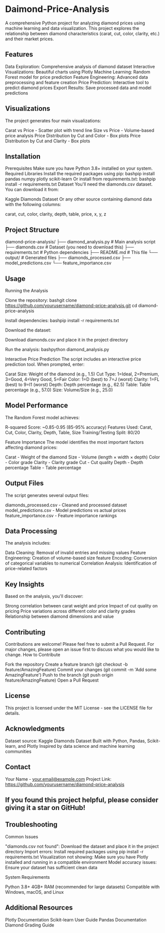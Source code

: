 # Daimond-Price-Analysis
A comprehensive Python project for analyzing diamond prices using machine learning and data visualization. This project explores the relationship between diamond characteristics (carat, cut, color, clarity, etc.) and their market prices.
## Features

Data Exploration: Comprehensive analysis of diamond dataset
Interactive Visualizations: Beautiful charts using Plotly
Machine Learning: Random Forest model for price prediction
Feature Engineering: Advanced data preprocessing and feature creation
Price Prediction: Interactive tool to predict diamond prices
Export Results: Save processed data and model predictions

## Visualizations
The project generates four main visualizations:

Carat vs Price - Scatter plot with trend line
Size vs Price - Volume-based price analysis
Price Distribution by Cut and Color - Box plots
Price Distribution by Cut and Clarity - Box plots

## Installation
Prerequisites
Make sure you have Python 3.8+ installed on your system.
Required Libraries
Install the required packages using pip:
bashpip install pandas numpy plotly scikit-learn
Or install from requirements.txt:
bashpip install -r requirements.txt
Dataset
You'll need the diamonds.csv dataset. You can download it from:

Kaggle Diamonds Dataset
Or any other source containing diamond data with the following columns:

carat, cut, color, clarity, depth, table, price, x, y, z



## Project Structure
diamond-price-analysis/
├── diamond_analysis.py      # Main analysis script
├── diamonds.csv            # Dataset (you need to download this)
├── requirements.txt        # Python dependencies
├── README.md              # This file
└── output/                # Generated files
    ├── diamonds_processed.csv
    ├── model_predictions.csv
    └── feature_importance.csv
## Usage
Running the Analysis

Clone the repository:
bashgit clone https://github.com/yourusername/diamond-price-analysis.git
cd diamond-price-analysis

Install dependencies:
bashpip install -r requirements.txt

Download the dataset:

Download diamonds.csv and place it in the project directory


Run the analysis:
bashpython diamond_analysis.py


Interactive Price Prediction
The script includes an interactive price prediction tool. When prompted, enter:

Carat Size: Weight of the diamond (e.g., 1.5)
Cut Type: 1=Ideal, 2=Premium, 3=Good, 4=Very Good, 5=Fair
Color: 1=D (best) to 7=J (worst)
Clarity: 1=FL (best) to 9=I1 (worst)
Depth: Depth percentage (e.g., 62.5)
Table: Table percentage (e.g., 57.0)
Size: Volume/Size (e.g., 25.0)

## Model Performance
The Random Forest model achieves:

R-squared Score: ~0.85-0.95 (85-95% accuracy)
Features Used: Carat, Cut, Color, Clarity, Depth, Table, Size
Training/Testing Split: 80/20

Feature Importance
The model identifies the most important factors affecting diamond prices:

Carat - Weight of the diamond
Size - Volume (length × width × depth)
Color - Color grade
Clarity - Clarity grade
Cut - Cut quality
Depth - Depth percentage
Table - Table percentage

## Output Files
The script generates several output files:

diamonds_processed.csv - Cleaned and processed dataset
model_predictions.csv - Model predictions vs actual prices
feature_importance.csv - Feature importance rankings

## Data Processing
The analysis includes:

Data Cleaning: Removal of invalid entries and missing values
Feature Engineering: Creation of volume-based size feature
Encoding: Conversion of categorical variables to numerical
Correlation Analysis: Identification of price-related factors

## Key Insights
Based on the analysis, you'll discover:

Strong correlation between carat weight and price
Impact of cut quality on pricing
Price variations across different color and clarity grades
Relationship between diamond dimensions and value

## Contributing
Contributions are welcome! Please feel free to submit a Pull Request. For major changes, please open an issue first to discuss what you would like to change.
How to Contribute

Fork the repository
Create a feature branch (git checkout -b feature/AmazingFeature)
Commit your changes (git commit -m 'Add some AmazingFeature')
Push to the branch (git push origin feature/AmazingFeature)
Open a Pull Request

## License
This project is licensed under the MIT License - see the LICENSE file for details.  
## Acknowledgments

Dataset source: Kaggle Diamonds Dataset
Built with Python, Pandas, Scikit-learn, and Plotly
Inspired by data science and machine learning communities

## Contact
Your Name - your.email@example.com
Project Link: https://github.com/yourusername/diamond-price-analysis

## If you found this project helpful, please consider giving it a star on GitHub!
## Troubleshooting
Common Issues

"diamonds.csv not found": Download the dataset and place it in the project directory
Import errors: Install required packages using pip install -r requirements.txt
Visualization not showing: Make sure you have Plotly installed and running in a compatible environment
Model accuracy issues: Ensure your dataset has sufficient clean data

System Requirements

Python 3.8+
4GB+ RAM (recommended for large datasets)
Compatible with Windows, macOS, and Linux

## Additional Resources

Plotly Documentation
Scikit-learn User Guide
Pandas Documentation
Diamond Grading Guide
